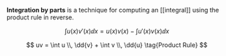 **Integration by parts** is a technique for computing an [[integral]] using the product rule in reverse.

$$
\int u(x) v'(x) \dd{x} = u(x)v(x) - \int u'(x) v(x) \dd{x} \tag{Integration By Parts}
$$

$$
uv = \int u \\, \dd{v} + \int v \\, \dd{u} \tag{Product Rule}
$$

